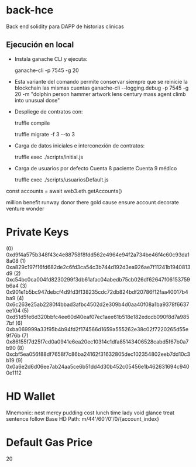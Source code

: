 # back-hce
Back end solidity para DAPP de historias clínicas

## Ejecución en local

- Instala ganache CLI y ejecuta:

    ganache-cli -p 7545 -g 20  

- Esta variante del comando permite conservar siempre que se reinicie la blockchain las mismas cuentas
    ganache-cli  --logging.debug -p 7545 -g 20 -m "dolphin person hammer artwork lens century mass agent climb into unusual dose"

- Despliege de contratos con:
    
    truffle compile

    truffle migrate -f 3 --to 3 
- Carga de datos iniciales e interconexión de contratos:

    truffle exec ./scripts/initial.js 

- Carga de usuarios por defecto
    Cuenta 8 paciente
    Cuenta 9 médico

    truffle exec ./scripts/usuariosDefault.js 

const accounts = await web3.eth.getAccounts() 

million benefit runway donor there gold cause ensure account decorate venture wonder


Private Keys
==================
(0) 0xd9f4a575b348f43c4e88758f8fdd562e4964e94f2a734be46f4c60c93da18a08
(1) 0xa829c197f16fd682de2c6fd3ca54c3b744d192d3ea926ae7f11241b1940813d9
(2) 0xc54bc0ca004fd8230299f3db61afac04abedb75cb026df62647f06153759b6a4
(3) 0x901e1b5bc947debcf4d9fd3f138235cdc72db824bdf20786f12faa40017b4ba9
(4) 0x6c263e25ab2280f4bbad3afbc4502d2e309b4d0aa40f08a1ba9378f6637ee104
(5) 0xd51d5fe6d320bbfc4ee60d40eaf07ec1aee61b518e182edccb090f8d7a9857bf
(6) 0xba069999a33f95b4b94fd2f174566d1659a555262e38c02f7220265d55e9f76b
(7) 0x86155f7d25f7cd0a0941e6ea20ec10314c1dfa85143406528cabd5f67b0a7b90
(8) 0xcbf5ea056f88df7658f7c86ba24162f31632805dec102354802eeb7dd10c3b19
(9) 0x0a6e2d6d06ee7ab24aa5ce6b51dd4d30b452c05456e1b462631694c9400e1112

HD Wallet
==================
Mnemonic:      nest mercy pudding cost lunch time lady void glance treat sentence follow
Base HD Path:  m/44'/60'/0'/0/{account_index}


Default Gas Price
==================
20
